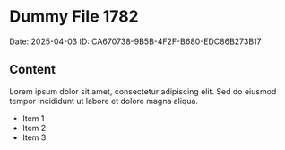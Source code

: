 # Dummy File 1782

Date: 2025-04-03
ID: CA670738-9B5B-4F2F-B680-EDC86B273B17

## Content

Lorem ipsum dolor sit amet, consectetur adipiscing elit.
Sed do eiusmod tempor incididunt ut labore et dolore magna aliqua.

* Item 1
* Item 2
* Item 3

